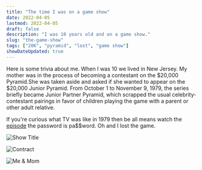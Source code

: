 ```yaml
---
title: "The time I was on a game show"
date: 2022-04-05
lastmod: 2022-04-05
draft: false
description: "I was 10 years old and on a game show."
slug: "the-game-show"
tags: ["20K", "pyramid", "lost", "game show"]
showDateUpdated: true
---
```

Here is some trivia about me. When I was 10 we lived in New Jersey. My mother was in the process of becoming a contestant on the $20,000 Pyramid.She was taken aside and asked if she wanted to appear on the $20,000 Junior Pyramid.
 From October 1 to November 9, 1979, the series briefly became Junior Partner Pyramid, which scrapped the usual celebrity-contestant pairings in favor of children playing the game with a parent or other adult relative.


If you're curious what TV was like in 1979 then be all means watch the [episode](https://vimeo.com/26595314) the password is pa$$word.
Oh and I lost the game.


![Show Title](https://applegate-paul.mo.cloudinary.net/https://storage.googleapis.com/cloudinarymedia/images/Pyramid-title.jpg)

![Contract](https://applegate-paul.mo.cloudinary.net/https://storage.googleapis.com/cloudinarymedia/images/contract-6.jpg)

![Me & Mom](https://applegate-paul.mo.cloudinary.net/https://storage.googleapis.com/cloudinarymedia/images/Me-Mom-2.jpg)

